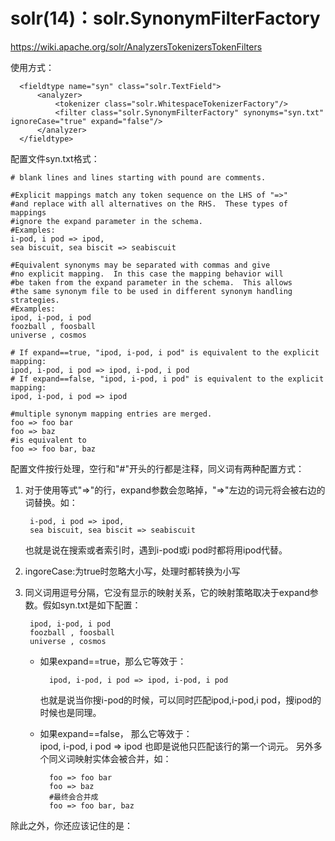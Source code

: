 solr(14)：solr.SynonymFilterFactory
=============================
https://wiki.apache.org/solr/AnalyzersTokenizersTokenFilters  

使用方式：  

      <fieldtype name="syn" class="solr.TextField">
          <analyzer>
              <tokenizer class="solr.WhitespaceTokenizerFactory"/>
              <filter class="solr.SynonymFilterFactory" synonyms="syn.txt" ignoreCase="true" expand="false"/>
          </analyzer>
      </fieldtype>

配置文件syn.txt格式：  
    
    # blank lines and lines starting with pound are comments.

    #Explicit mappings match any token sequence on the LHS of "=>"
    #and replace with all alternatives on the RHS.  These types of mappings
    #ignore the expand parameter in the schema.
    #Examples:
    i-pod, i pod => ipod,
    sea biscuit, sea biscit => seabiscuit
    
    #Equivalent synonyms may be separated with commas and give
    #no explicit mapping.  In this case the mapping behavior will
    #be taken from the expand parameter in the schema.  This allows
    #the same synonym file to be used in different synonym handling strategies.
    #Examples:
    ipod, i-pod, i pod
    foozball , foosball
    universe , cosmos
    
    # If expand==true, "ipod, i-pod, i pod" is equivalent to the explicit mapping:
    ipod, i-pod, i pod => ipod, i-pod, i pod
    # If expand==false, "ipod, i-pod, i pod" is equivalent to the explicit mapping:
    ipod, i-pod, i pod => ipod
    
    #multiple synonym mapping entries are merged.
    foo => foo bar
    foo => baz
    #is equivalent to
    foo => foo bar, baz

配置文件按行处理，空行和"#"开头的行都是注释，同义词有两种配置方式：  

1. 对于使用等式"=>"的行，expand参数会忽略掉，"=>"左边的词元将会被右边的词替换。如：  
    
        i-pod, i pod => ipod,
        sea biscuit, sea biscit => seabiscuit 
    也就是说在搜索或者索引时，遇到i-pod或i pod时都将用ipod代替。  
2. ingoreCase:为true时忽略大小写，处理时都转换为小写  
3. 同义词用逗号分隔，它没有显示的映射关系，它的映射策略取决于expand参数。假如syn.txt是如下配置：  
    
        ipod, i-pod, i pod
        foozball , foosball
        universe , cosmos
    * 如果expand==true，那么它等效于：  

            ipod, i-pod, i pod => ipod, i-pod, i pod
        也就是说当你搜i-pod的时候，可以同时匹配ipod,i-pod,i pod，搜ipod的时候也是同理。
    * 如果expand==false， 那么它等效于：  
            ipod, i-pod, i pod => ipod
        也即是说他只匹配该行的第一个词元。
    另外多个同义词映射实体会被合并，如：    

            foo => foo bar
            foo => baz
            #最终会合并成
            foo => foo bar, baz

除此之外，你还应该记住的是：
